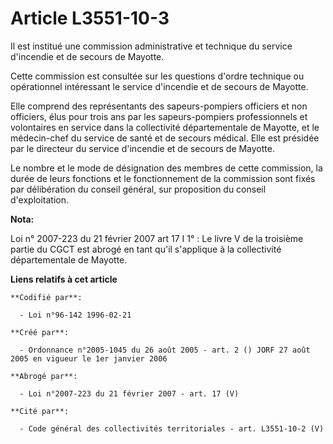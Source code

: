 # Article L3551-10-3

Il est institué une commission administrative et technique du service d'incendie et de secours de Mayotte.

Cette commission est consultée sur les questions d'ordre technique ou opérationnel intéressant le service d'incendie et de
secours de Mayotte.

Elle comprend des représentants des sapeurs-pompiers officiers et non officiers, élus pour trois ans par les sapeurs-pompiers
professionnels et volontaires en service dans la collectivité départementale de Mayotte, et le médecin-chef du service de
santé et de secours médical. Elle est présidée par le directeur du service d'incendie et de secours de Mayotte.

Le nombre et le mode de désignation des membres de cette commission, la durée de leurs fonctions et le fonctionnement de la
commission sont fixés par délibération du conseil général, sur proposition du conseil d'exploitation.

**Nota:**

Loi n° 2007-223 du 21 février 2007 art 17 I 1° : Le livre V de la troisième partie du CGCT est abrogé en tant qu'il
s'applique à la collectivité départementale de Mayotte.

**Liens relatifs à cet article**

	**Codifié par**:

	  - Loi n°96-142 1996-02-21

	**Créé par**:

	  - Ordonnance n°2005-1045 du 26 août 2005 - art. 2 () JORF 27 août 2005 en vigueur le 1er janvier 2006

	**Abrogé par**:

	  - Loi n°2007-223 du 21 février 2007 - art. 17 (V)

	**Cité par**:

	  - Code général des collectivités territoriales - art. L3551-10-2 (V)
